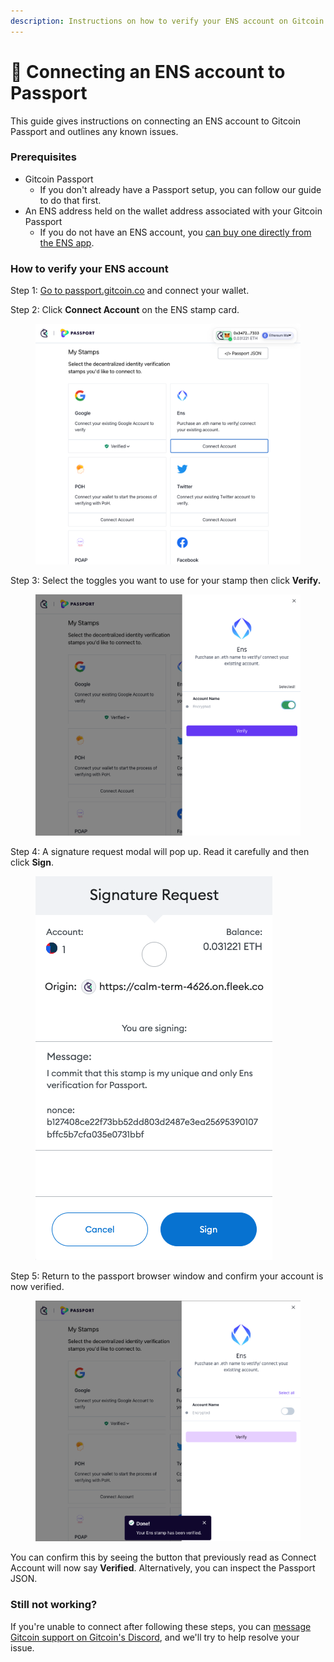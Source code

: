 ```yaml
---
description: Instructions on how to verify your ENS account on Gitcoin Passport.
---
```


# 🔌 Connecting an ENS account to Passport

This guide gives instructions on connecting an ENS account to Gitcoin Passport and outlines any known issues.

### Prerequisites

* Gitcoin Passport
  * If you don't already have a Passport setup, you can follow our guide to do that first.
* An ENS address held on the wallet address associated with your Gitcoin Passport
  * If you do not have an ENS account, you [can buy one directly from the ENS app](https://app.ens.domains/).

### How to verify your ENS account

Step 1: [Go to passport.gitcoin.co](https://passport.gitcoin.co/) and connect your wallet.

Step 2: Click **Connect Account** on the ENS stamp card.

<figure><img src="../../.gitbook/assets/ens-one.png" alt=""><figcaption></figcaption></figure>

Step 3: Select the toggles you want to use for your stamp then click **Verify.**

<figure><img src="../../.gitbook/assets/ens-three.png" alt=""><figcaption></figcaption></figure>

Step 4: A signature request modal will pop up. Read it carefully and then click **Sign**.

<figure><img src="../../.gitbook/assets/ens-four.png" alt=""><figcaption></figcaption></figure>

Step 5: Return to the passport browser window and confirm your account is now verified.

<figure><img src="../../.gitbook/assets/ens-five.png" alt=""><figcaption></figcaption></figure>

You can confirm this by seeing the button that previously read as Connect Account will now say **Verified**. Alternatively, you can inspect the Passport JSON.

### Still not working?

If you're unable to connect after following these steps, you can [message Gitcoin support on Gitcoin's Discord](https://discord.gg/b5PEjyVFXT), and we'll try to help resolve your issue.
